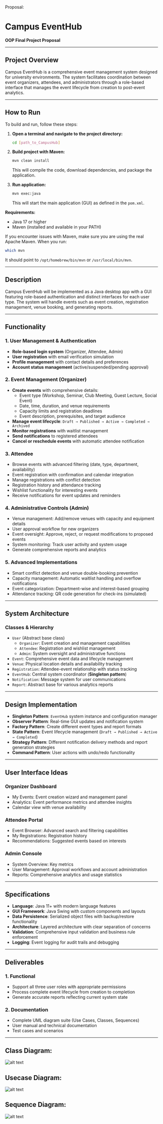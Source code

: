Proposal:
# Campus EventHub  
**OOP Final Project Proposal**

---

## Project Overview  
Campus EventHub is a comprehensive event management system designed for university environments. The system facilitates coordination between event organizers, attendees, and administrators through a role-based interface that manages the event lifecycle from creation to post-event analytics.

---

## How to Run

To build and run, follow these steps:

1. **Open a terminal and navigate to the project directory:**
   ```sh
   cd [path_to_CampusHub]
   ```

2. **Build project with Maven:**
   ```sh
   mvn clean install
   ```
   This will compile the code, download dependencies, and package the application.

3. **Run application:**
   ```sh
   mvn exec:java
   ```
   This will start the main application (GUI) as defined in the `pom.xml`.

**Requirements:**
- Java 17 or higher
- Maven (installed and available in your PATH)

If you encounter issues with Maven, make sure you are using the real Apache Maven. When you run:
```sh
which mvn
```
It should point to `/opt/homebrew/bin/mvn` or `/usr/local/bin/mvn`.

---

## Description  
Campus EventHub will be implemented as a Java desktop app with a GUI featuring role-based authentication and distinct interfaces for each user type. The system will handle events such as event creation, registration management, venue booking, and generating reports.

---

## Functionality

### 1. User Management & Authentication
- **Role-based login system** (Organizer, Attendee, Admin)  
- **User registration** with email verification simulation  
- **Profile management** with contact details and preferences  
- **Account status management** (active/suspended/pending approval)

### 2. Event Management (Organizer)
- **Create events** with comprehensive details:
  - Event type (Workshop, Seminar, Club Meeting, Guest Lecture, Social Event)
  - Date, time, duration, and venue requirements
  - Capacity limits and registration deadlines
  - Event description, prerequisites, and target audience
- **Manage event lifecycle**: `Draft → Published → Active → Completed → Archived`  
- **Monitor registrations** with waitlist management  
- **Send notifications** to registered attendees  
- **Cancel or reschedule events** with automatic attendee notification

### 3. Attendee
- Browse events with advanced filtering (date, type, department, availability)
- Event registration with confirmation and calendar integration
- Manage registrations with conflict detection
- Registration history and attendance tracking
- Wishlist functionality for interesting events
- Receive notifications for event updates and reminders

### 4. Administrative Controls (Admin)
- Venue management: Add/remove venues with capacity and equipment details  
- User approval workflow for new organizers  
- Event oversight: Approve, reject, or request modifications to proposed events  
- System monitoring: Track user activity and system usage  
- Generate comprehensive reports and analytics

### 5. Advanced Implementations
- Smart conflict detection and venue double-booking prevention
- Capacity management: Automatic waitlist handling and overflow notifications
- Event categorization: Department-wise and interest-based grouping
- Attendance tracking: QR code generation for check-ins (simulated)

---

## System Architecture

### Classes & Hierarchy
- `User` (Abstract base class)
  - `Organizer`: Event creation and management capabilities
  - `Attendee`: Registration and wishlist management
  - `Admin`: System oversight and administrative functions
- `Event`: Comprehensive event data and lifecycle management
- `Venue`: Physical location details and availability tracking
- `Registration`: Attendee-event relationship with status tracking
- `EventHub`: Central system coordinator (**Singleton pattern**)
- `Notification`: Message system for user communications
- `Report`: Abstract base for various analytics reports

---

## Design Implementation
- **Singleton Pattern**: `EventHub` system instance and configuration manager  
- **Observer Pattern**: Real-time GUI updates and notification system  
- **Factory Pattern**: Create different event types and report formats  
- **State Pattern**: Event lifecycle management (`Draft → Published → Active → Completed`)  
- **Strategy Pattern**: Different notification delivery methods and report generation strategies  
- **Command Pattern**: User actions with undo/redo functionality  

---

## User Interface Ideas

### Organizer Dashboard
- My Events: Event creation wizard and management panel
- Analytics: Event performance metrics and attendee insights
- Calendar view with venue availability

### Attendee Portal
- Event Browser: Advanced search and filtering capabilities
- My Registrations: Registration history
- Recommendations: Suggested events based on interests

### Admin Console
- System Overview: Key metrics  
- User Management: Approval workflows and account administration  
- Reports: Comprehensive analytics and usage statistics  

---

## Specifications
- **Language**: Java 11+ with modern language features  
- **GUI Framework**: Java Swing with custom components and layouts  
- **Data Persistence**: Serialized object files with backup/restore functionality  
- **Architecture**: Layered architecture with clear separation of concerns  
- **Validation**: Comprehensive input validation and business rule enforcement  
- **Logging**: Event logging for audit trails and debugging  

---

## Deliverables

### 1. Functional
- Support all three user roles with appropriate permissions  
- Process complete event lifecycle from creation to completion  
- Generate accurate reports reflecting current system state  

### 2. Documentation
- Complete UML diagram suite (Use Cases, Classes, Sequences)  
- User manual and technical documentation  
- Test cases and scenarios  

---

## Class Diagram:

![alt text](project_information/Class_diagram.png)

## Usecase Diagram:

![alt text](project_information/Usecase_diagram.png)

## Sequence Diagram:

![alt text](project_information/Sequence_diagram.png)